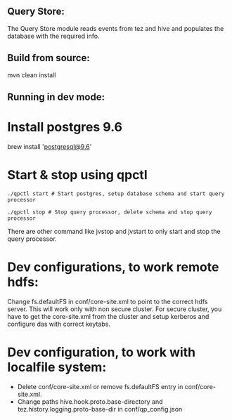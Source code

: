 Query Store:
------------

The Query Store module reads events from tez and hive and populates the database with the required info.

Build from source:
------------

mvn clean install

Running in dev mode:
------------

# Install postgres 9.6

brew install 'postgresql@9.6'

# Start & stop using qpctl

```
./qpctl start # Start postgres, setup database schema and start query processor

./qpctl stop # Stop query processor, delete schema and stop query processor
```

There are other command like jvstop and jvstart to only start and stop the query processor.

# Dev configurations, to work remote hdfs:

Change fs.defaultFS in conf/core-site.xml to point to the correct hdfs server.
This will work only with non secure cluster. For secure cluster, you have to get the core-site.xml from the cluster and setup kerberos and configure das with correct keytabs.

# Dev configuration, to work with localfile system:

* Delete conf/core-site.xml or remove fs.defaultFS entry in conf/core-site.xml.
* Change paths hive.hook.proto.base-directory and tez.history.logging.proto-base-dir in conf/qp_config.json
